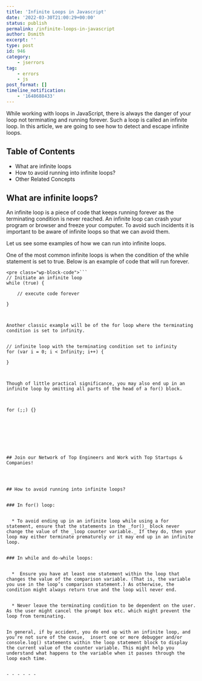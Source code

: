 ```yaml
---
title: 'Infinite Loops in Javascript'
date: '2022-03-30T21:00:29+00:00'
status: publish
permalink: /infinite-loops-in-javascript
author: Dsmith
excerpt: ''
type: post
id: 946
category:
    - jserrors
tag:
    - errors
    - js
post_format: []
timeline_notification:
    - '1648688433'
---
```

While working with loops in JavaScript, there is always the danger of your loop not terminating and running forever. Such a loop is called an infinite loop. In this article, we are going to see how to detect and escape infinite loops.

Table of Contents
-----------------

- What are infinite loops
- How to avoid running into infinite loops?
- Other Related Concepts

What are infinite loops?
------------------------

An infinite loop is a piece of code that keeps running forever as the terminating condition is never reached. An infinite loop can crash your program or browser and freeze your computer. To avoid such incidents it is important to be aware of infinite loops so that we can avoid them.

Let us see some examples of how we can run into infinite loops.

One of the most common infinite loops is when the condition of the while statement is set to true. Below is an example of code that will run forever.

```
<pre class="wp-block-code">```
// Initiate an infinite loop
while (true) {

    // execute code forever

}



Another classic example will be of the for loop where the terminating condition is set to infinity.  


// infinite loop with the terminating condition set to infinity
for (var i = 0; i < Infinity; i++) {

}



Though of little practical significance, you may also end up in an infinite loop by omitting all parts of the head of a for() block.  



for (;;) {}








## Join our Network of Top Engineers and Work with Top Startups & Companies!




## How to avoid running into infinite loops?


### In for() loop:


  * To avoid ending up in an infinite loop while using a for statement, ensure that the statements in the _for()_ block never change the value of the _loop counter variable._ If they do, then your loop may either terminate prematurely or it may end up in an infinite loop.


### In while and do-while loops:


  *  Ensure you have at least one statement within the loop that changes the value of the comparison variable. (That is, the variable you use in the loop’s comparison statement.) As otherwise, the condition might always return true and the loop will never end.


  * Never leave the terminating condition to be dependent on the user.  As the user might cancel the prompt box etc. which might prevent the loop from terminating.


In general, if by accident, you do end up with an infinite loop, and you’re not sure of the cause,  insert one or more debugger and/or console.log() statements within the loop statement block to display the current value of the counter variable. This might help you understand what happens to the variable when it passes through the loop each time.  

```
```

- - - - - -